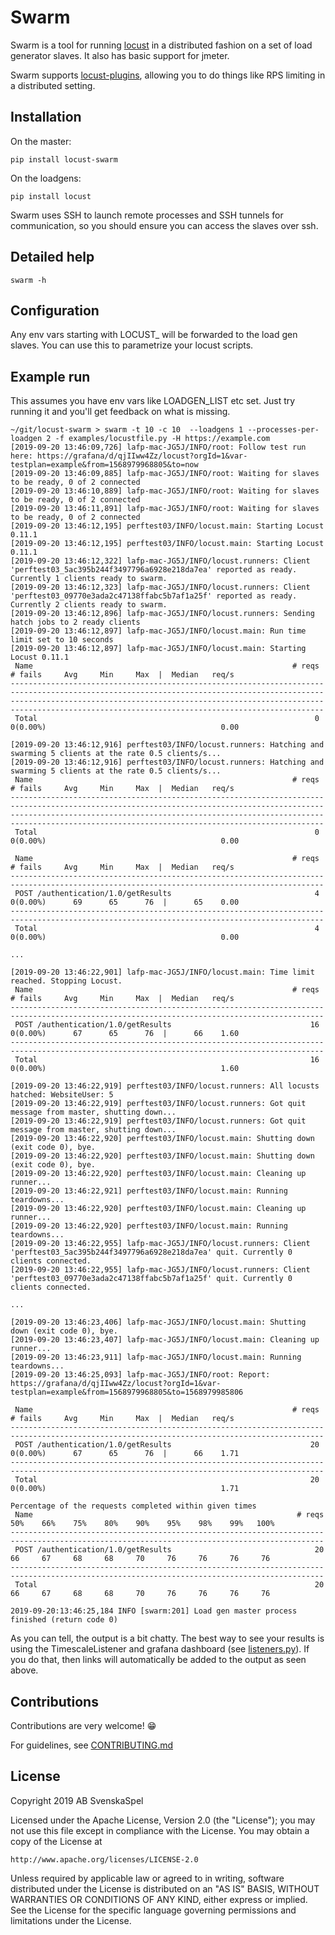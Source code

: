 # Swarm

Swarm is a tool for running [locust](https://github.com/locustio/locust) in a distributed fashion on a set of load generator slaves. It also has basic support for jmeter.

Swarm supports [locust-plugins](https://github.com/SvenskaSpel/locust-plugins), allowing you to do things like RPS limiting in a distributed setting.

## Installation

On the master:

```
pip install locust-swarm
```

On the loadgens:

```
pip install locust
```

Swarm uses SSH to launch remote processes and SSH tunnels for communication, so you should ensure you can access the slaves over ssh.

## Detailed help

```
swarm -h
```

## Configuration

Any env vars starting with LOCUST_ will be forwarded to the load gen slaves. You can use this to parametrize your locust scripts.

## Example run

This assumes you have env vars like LOADGEN_LIST etc set. Just try running it and you'll get feedback on what is missing.

```
~/git/locust-swarm > swarm -t 10 -c 10  --loadgens 1 --processes-per-loadgen 2 -f examples/locustfile.py -H https://example.com
[2019-09-20 13:46:09,726] lafp-mac-JG5J/INFO/root: Follow test run here: https://grafana/d/qjIIww4Zz/locust?orgId=1&var-testplan=example&from=1568979968805&to=now
[2019-09-20 13:46:09,885] lafp-mac-JG5J/INFO/root: Waiting for slaves to be ready, 0 of 2 connected
[2019-09-20 13:46:10,889] lafp-mac-JG5J/INFO/root: Waiting for slaves to be ready, 0 of 2 connected
[2019-09-20 13:46:11,891] lafp-mac-JG5J/INFO/root: Waiting for slaves to be ready, 0 of 2 connected
[2019-09-20 13:46:12,195] perftest03/INFO/locust.main: Starting Locust 0.11.1
[2019-09-20 13:46:12,195] perftest03/INFO/locust.main: Starting Locust 0.11.1
[2019-09-20 13:46:12,322] lafp-mac-JG5J/INFO/locust.runners: Client 'perftest03_5ac395b244f3497796a6928e218da7ea' reported as ready. Currently 1 clients ready to swarm.
[2019-09-20 13:46:12,323] lafp-mac-JG5J/INFO/locust.runners: Client 'perftest03_09770e3ada2c47138ffabc5b7af1a25f' reported as ready. Currently 2 clients ready to swarm.
[2019-09-20 13:46:12,896] lafp-mac-JG5J/INFO/locust.runners: Sending hatch jobs to 2 ready clients
[2019-09-20 13:46:12,897] lafp-mac-JG5J/INFO/locust.main: Run time limit set to 10 seconds
[2019-09-20 13:46:12,897] lafp-mac-JG5J/INFO/locust.main: Starting Locust 0.11.1
 Name                                                          # reqs      # fails     Avg     Min     Max  |  Median   req/s
--------------------------------------------------------------------------------------------------------------------------------------------
--------------------------------------------------------------------------------------------------------------------------------------------
 Total                                                              0     0(0.00%)                                       0.00

[2019-09-20 13:46:12,916] perftest03/INFO/locust.runners: Hatching and swarming 5 clients at the rate 0.5 clients/s...
[2019-09-20 13:46:12,916] perftest03/INFO/locust.runners: Hatching and swarming 5 clients at the rate 0.5 clients/s...
 Name                                                          # reqs      # fails     Avg     Min     Max  |  Median   req/s
--------------------------------------------------------------------------------------------------------------------------------------------
--------------------------------------------------------------------------------------------------------------------------------------------
 Total                                                              0     0(0.00%)                                       0.00

 Name                                                          # reqs      # fails     Avg     Min     Max  |  Median   req/s
--------------------------------------------------------------------------------------------------------------------------------------------
 POST /authentication/1.0/getResults                                4     0(0.00%)      69      65      76  |      65    0.00
--------------------------------------------------------------------------------------------------------------------------------------------
 Total                                                              4     0(0.00%)                                       0.00

...

[2019-09-20 13:46:22,901] lafp-mac-JG5J/INFO/locust.main: Time limit reached. Stopping Locust.
 Name                                                          # reqs      # fails     Avg     Min     Max  |  Median   req/s
--------------------------------------------------------------------------------------------------------------------------------------------
 POST /authentication/1.0/getResults                               16     0(0.00%)      67      65      76  |      66    1.60
--------------------------------------------------------------------------------------------------------------------------------------------
 Total                                                             16     0(0.00%)                                       1.60

[2019-09-20 13:46:22,919] perftest03/INFO/locust.runners: All locusts hatched: WebsiteUser: 5
[2019-09-20 13:46:22,919] perftest03/INFO/locust.runners: Got quit message from master, shutting down...
[2019-09-20 13:46:22,919] perftest03/INFO/locust.runners: Got quit message from master, shutting down...
[2019-09-20 13:46:22,920] perftest03/INFO/locust.main: Shutting down (exit code 0), bye.
[2019-09-20 13:46:22,920] perftest03/INFO/locust.main: Shutting down (exit code 0), bye.
[2019-09-20 13:46:22,920] perftest03/INFO/locust.main: Cleaning up runner...
[2019-09-20 13:46:22,921] perftest03/INFO/locust.main: Running teardowns...
[2019-09-20 13:46:22,920] perftest03/INFO/locust.main: Cleaning up runner...
[2019-09-20 13:46:22,920] perftest03/INFO/locust.main: Running teardowns...
[2019-09-20 13:46:22,955] lafp-mac-JG5J/INFO/locust.runners: Client 'perftest03_5ac395b244f3497796a6928e218da7ea' quit. Currently 0 clients connected.
[2019-09-20 13:46:22,955] lafp-mac-JG5J/INFO/locust.runners: Client 'perftest03_09770e3ada2c47138ffabc5b7af1a25f' quit. Currently 0 clients connected.

...

[2019-09-20 13:46:23,406] lafp-mac-JG5J/INFO/locust.main: Shutting down (exit code 0), bye.
[2019-09-20 13:46:23,407] lafp-mac-JG5J/INFO/locust.main: Cleaning up runner...
[2019-09-20 13:46:23,911] lafp-mac-JG5J/INFO/locust.main: Running teardowns...
[2019-09-20 13:46:25,093] lafp-mac-JG5J/INFO/root: Report: https://grafana/d/qjIIww4Zz/locust?orgId=1&var-testplan=example&from=1568979968805&to=1568979985806

 Name                                                          # reqs      # fails     Avg     Min     Max  |  Median   req/s
--------------------------------------------------------------------------------------------------------------------------------------------
 POST /authentication/1.0/getResults                               20     0(0.00%)      67      65      76  |      66    1.71
--------------------------------------------------------------------------------------------------------------------------------------------
 Total                                                             20     0(0.00%)                                       1.71

Percentage of the requests completed within given times
 Name                                                           # reqs    50%    66%    75%    80%    90%    95%    98%    99%   100%
--------------------------------------------------------------------------------------------------------------------------------------------
 POST /authentication/1.0/getResults                                20     66     67     68     68     70     76     76     76     76
--------------------------------------------------------------------------------------------------------------------------------------------
 Total                                                              20     66     67     68     68     70     76     76     76     76

2019-09-20:13:46:25,184 INFO [swarm:201] Load gen master process finished (return code 0)
```

As you can tell, the output is a bit chatty. The best way to see your results is using the TimescaleListener and grafana dashboard (see [listeners.py](https://github.com/SvenskaSpel/locust-plugins/blob/master/locust_plugins/listeners.py)). If you do that, then links will automatically be added to the output as seen above.

## Contributions

Contributions are very welcome! 😁

For guidelines, see [CONTRIBUTING.md](CONTRIBUTING.md)

## License

Copyright 2019 AB SvenskaSpel

Licensed under the Apache License, Version 2.0 (the "License");
you may not use this file except in compliance with the License.
You may obtain a copy of the License at

    http://www.apache.org/licenses/LICENSE-2.0

Unless required by applicable law or agreed to in writing, software
distributed under the License is distributed on an "AS IS" BASIS,
WITHOUT WARRANTIES OR CONDITIONS OF ANY KIND, either express or implied.
See the License for the specific language governing permissions and
limitations under the License.